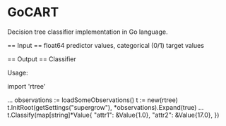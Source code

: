 # GoCART
Decision tree classifier implementation in Go language.

== Input == 
float64 predictor values, categorical (0/1) target values

== Output == 
Classifier

Usage:

import 'rtree'

...
observations := loadSomeObservations()
t := new(rtree)
t.InitRoot(getSettings("supergrow"), *observations).Expand(true)
...
t.Classify(map[string]*Value{ 
	"attr1": &Value{1.0},
	"attr2": &Value{17.0},
})